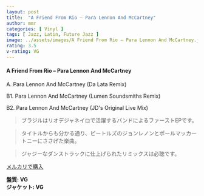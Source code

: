 ```yaml
---
layout: post
title:  "A Friend From Rio – Para Lennon And McCartney"
author: mmr
categories: [ Vinyl ]
tags: [ Jazz, Latin, Future Jazz ]
image: ../assets/images/A Friend From Rio – Para Lennon And McCartney.jpg
rating: 3.5
v-rating: VG
---
```


#### A Friend From Rio – Para Lennon And McCartney


A. Para Lennon And McCartney (Da Lata Remix)


B1. Para Lennon And McCartney (Lumen Soundsmiths Remix)


B2. Para Lennon And McCartney (JD's Original Live Mix)


> ブラジルはリオデジャネイロで活躍するバンドによるファーストEPです。

> タイトルからも分かる通り、ビートルズのジョンレノンとポールマッカートニーにささげた楽曲。

> ジャジーなダンストラックに仕上げられたリミックスは必聴です。


[メルカリで購入](https://jp.mercari.com/item/m51770064122)


<div class="mt-4 mb-4 d-flex align-items-center">
<strong class="mr-1">盤質: VG</strong>
</div>
<div class="mt-4 mb-4 d-flex align-items-center">
<strong class="mr-1">ジャケット: VG</strong>
</div>